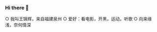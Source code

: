 ### Hi there 👋
○ 我叫王锦辉，来自福建泉州
○ 爱好：看电影，开黑，运动，听歌
○ 向来缘浅，奈何情深
<!--
**wangjinhui007/wangjinhui007** is a ✨ _special_ ✨ repository because its `README.md` (this file) appears on your GitHub profile.

Here are some ideas to get you started:

- 🔭 I’m currently working on ...
- 🌱 I’m currently learning ...
- 👯 I’m looking to collaborate on ...
- 🤔 I’m looking for help with ...
- 💬 Ask me about ...
- 📫 How to reach me: ...
- 😄 Pronouns: ...
- ⚡ Fun fact: ...
-->
